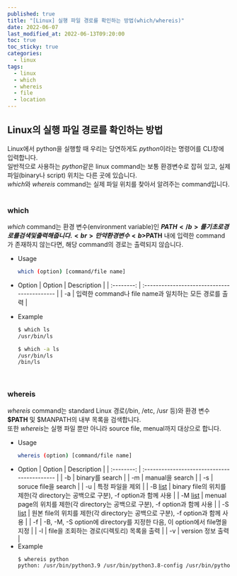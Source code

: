 ```yaml
---
published: true
title: "[Linux] 실행 파일 경로를 확인하는 방법(which/whereis)"
date: 2022-06-07
last_modified_at: 2022-06-13T09:20:00
toc: true
toc_sticky: true
categories:
  - linux
tags:
  - linux
  - which
  - whereis
  - file
  - location
---
```


## Linux의 실행 파일 경로를 확인하는 방법
Linux에서 python을 실행할 때 우리는 당연하게도 <i>python</i>이라는 명령어를 CLI창에 입력합니다. <br>
일반적으로 사용하는 <i>python</i>같은 linux command는 보통 환경변수로 잡혀 있고, 실제 파일(binary나 script) 위치는 다른 곳에 있습니다. <br>
<i>which</i>와 <i>whereis</i> command는 실제 파일 위치를 찾아서 알려주는 command입니다.<br><br>

### which
<i>which</i> command는 환경 변수(environment variable)인 <b>$PATH</b>를 기초로 경로를 검색 및 출력해줍니다.<br>
만약 환경 변수 <b>$PATH</b> 내에 입력한 command가 존재하지 않는다면, 해당 command의 경로는 출력되지 않습니다.<br>

- Usage
  ```sh
  which (option) [command/file name]
  ```
- Option
  | Option | Description |
  | :--------: | :------------------------------------------- |
  | -a | 입력한 command나 file name과 일치하는 모든 경로를 출력 |
- Example
  ```sh
  $ which ls
  /usr/bin/ls
  ```

  ```sh
  $ which -a ls
  /usr/bin/ls
  /bin/ls
  ```
<br>

### whereis
<i>whereis</i> command는 standard Linux 경로(/bin, /etc, /usr 등)와 환경 변수 <b>$PATH</b> 및 $MANPATH의 내부 목록을 검색합니다.<br>
또한 <i>whereis</i>는 실행 파일 뿐만 아니라 source file, menual까지 대상으로 합니다. <br>

- Usage
  ```sh
  whereis (option) [command/file name]
  ```
- Option
  | Option | Description |
  | :--------: | :------------------------------------------- |
  | -b | binary를 search |
  | -m | manual을 search |
  | -s | soruce file을 search |
  | -u | 특정 파일을 제외 |
  | -B <u>list</u> | binary file의 위치를 제한(각 directory는 공백으로 구분), -f option과 함께 사용 |
  | -M <u>list</u> | menual page의 위치를 제한(각 directory는 공백으로 구분), -f option과 함께 사용 |
  | -S <u>list</u> | 원본 file의 위치를 제한(각 directory는 공백으로 구분), -f option과 함께 사용 |
  | -f | -B, -M, -S option에 directory를 지정한 다음, 이 option에서 file명을 지정 |
  | -l | file을 조회하는 경로(디렉토리) 목록을 출력 |
  | -v | version 정보 출력 |
- Example
  ```sh
  $ whereis python
  python: /usr/bin/python3.9 /usr/bin/python3.8-config /usr/bin/python3.8 /usr/lib/python3.9 /usr/lib/python2.7 /usr/lib/python3.8 /etc/python3.9 /etc/python3.8 /usr/local/lib/python3.9 /usr/local/lib/python3.8 /usr/include/python3.8
  ```
